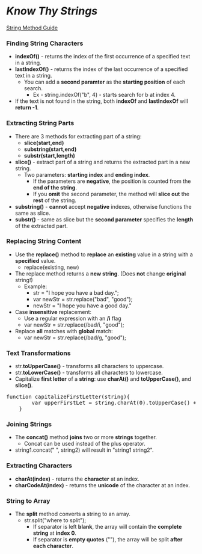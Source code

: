 
# __*Know Thy Strings*__
[String Method Guide](https://www.w3schools.com/js/js_string_methods.asp)
### **Finding String Characters**
* **indexOf()** - returns the index of the first occurrence of a specified text in a string.
* **lastIndexOf()** - returns the index of the last occurrence of a specified text in a string.
    * You can add a **second paramter** as the **starting position** of each search.
        * Ex - string.indexOf("b", 4) - starts search for b at index 4.
* If the text is not found in the string, both **indexOf** and **lastIndexOf** will **return -1**.

### **Extracting String Parts**
* There are 3 methods for extracting part of a string:
    * **slice(start,end)**
    * **substring(start,end)**
    * **substr(start,length)**
* **slice()** - extract part of a string and returns the extracted part in a new string.
    * Two parameters: **starting index** and **ending index**.
        * If the parameters are **negative**, the position is counted from the **end of the string**.
        * If you **omit** the second parameter, the method will **slice out** the **rest** of the string.
* **substring()** - **cannot** accept **negative** indexes, otherwise functions the same as slice.
* **substr()** - same as slice but the **second parameter** specifies the **length** of the extracted part.

### **Replacing String Content**
* Use the **replace()** method to **replace** an **existing** value in a string with a **specified** value.
    * replace(existing, new)
* The replace method returns a **new string**. (Does **not** change **original** string!)
    * Example:
        * str = "I hope you have a bad day.";
        * var newStr = str.replace("bad", "good");
        * newStr = "I hope you have a good day."
* Case **insensitive** replacement:
    * Use a regular expression with an **/i** flag
    * var newStr = str.replace(/bad/i, "good");
* Replace **all** matches with **global** match:
    * var newStr = str.replace(/bad/g, "good");

### **Text Transformations**
* str.**toUpperCase()** - transforms all characters to uppercase.
* str.**toLowerCase()** - transforms all characters to lowercase.
* Capitalize **first letter** of a **string**: use **charAt()** and **toUpperCase()**, and **slice()**.
<pre>function capitalizeFirstLetter(string){
        var upperFirstLet = string.charAt(0).toUpperCase() + string.slice(1);
    }
</pre>

### **Joining Strings**
* The **concat()** method **joins** two or more **strings** together.
    * Concat can be used instead of the plus operator.
* string1.concat(" ", string2) will result in "string1 string2".

### **Extracting Characters**
* **charAt(index)** - returns the **character** at an index.
* **charCodeAt(index)** - returns the **unicode** of the character at an index.

### **String to Array**
* The **split** method converts a string to an array.
    * str.split("where to split");
        * If separator is left **blank**, the array will contain the **complete string** at **index 0**.
        * If separator is **empty quotes** (""), the array will be split **after each character**.